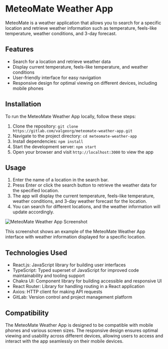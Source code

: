 # MeteoMate Weather App

MeteoMate is a weather application that allows you to search for a specific location and retrieve weather information such as temperature, feels-like temperature, weather conditions, and 3-day forecast.

## Features

- Search for a location and retrieve weather data
- Display current temperature, feels-like temperature, and weather conditions
- User-friendly interface for easy navigation
- Responsive design for optimal viewing on different devices, including mobile phones

## Installation

To run the MeteoMate Weather App locally, follow these steps:

1. Clone the repository: `git clone https://gitlab.com/valgeorg/meteomate-weather-app.git`
2. Navigate to the project directory: `cd meteomate-weather-app`
3. Install dependencies: `npm install`
4. Start the development server: `npm start`
5. Open your browser and visit `http://localhost:3000` to view the app

## Usage

1. Enter the name of a location in the search bar.
2. Press Enter or click the search button to retrieve the weather data for the specified location.
3. The app will display the current temperature, feels-like temperature, weather conditions, and 3-day weather forecast for the location.
4. You can search for different locations, and the weather information will update accordingly.

![MeteoMate Weather App Screenshot](../meteomate-weather-app/meteo-mate/src/assets/images/MeteoMate.PNG)

This screenshot shows an example of the MeteoMate Weather App interface with weather information displayed for a specific location.

## Technologies Used

- React.js: JavaScript library for building user interfaces
- TypeScript: Typed superset of JavaScript for improved code maintainability and tooling support
- Chakra UI: Component library for building accessible and responsive UI
- React Router: Library for handling routing in a React application
- Axios: HTTP client for making API requests
- GitLab: Version control and project management platform

## Compatibility

The MeteoMate Weather App is designed to be compatible with mobile phones and various screen sizes. The responsive design ensures optimal viewing and usability across different devices, allowing users to access and interact with the app seamlessly on their mobile devices.

